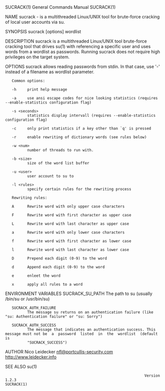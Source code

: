 SUCRACK(1)                                                    General Commands Manual                                                   SUCRACK(1)

NAME
       sucrack - is a multithreaded Linux/UNIX tool for brute-force cracking of local user accounts via su.

SYNOPSIS
       sucrack [options] wordlist

DESCRIPTION
       sucrack is a multithreaded Linux/UNIX tool brute-force cracking tool that drives su(1) with referencing a specific user and uses words from
       a wordlist as passwords. Running sucrack does not require high privileges on the target system.

OPTIONS
       sucrack allows reading passwords from stdin. In that case, use '-' instead of a filename as wordlist parameter.

       Common options:

       -h     print help message

       -a     use ansi escape codes for nice looking statistics (requires --enable-statistics configuration flag)

       -s <seconds>
              statistics display intervall (requires --enable-statistics configuration flag)

       -c     only print statistics if a key other than `q' is pressed

       -r     enable rewriting of dictionary words (see rules below)

       -w <num>
              number of threads to run with.

       -b <size>
              size of the word list buffer

       -u <user>
              user account to su to

       -l <rules>
              specify certain rules for the rewriting process

       Rewriting rules:

       A      Rewrite word with only upper case characters

       F      Rewrite word with first character as upper case

       L      Rewrite word with last character as upper case

       a      Rewrite word with only lower case characters

       f      Rewrite word with first character as lower case

       l      Rewrite word with last character as lower case

       D      Prepend each digit (0-9) to the word

       d      Append each digit (0-9) to the word

       e      enleet the word

       x      apply all rules to a word

ENVIRONMENT VARIABLES
       SUCRACK_SU_PATH
              The path to su (usually /bin/su or /usr/bin/su)

       SUCRACK_AUTH_FAILURE
              The message su returns on an authentication failure (like "su: Authentication failure" or "su: Sorry")

       SUCRACK_AUTH_SUCCESS
              The message that indicates an authentication success. This message must not be  a  password  listed  in  the  wordlist  (default  is
              "SUCRACK_SUCCESS")

AUTHOR
       Nico Leidecker <nfl@portcullis-security.com>
              http://www.leidecker.info

SEE ALSO
       su(1)

                                                                   Version 1.2.3                                                        SUCRACK(1)
